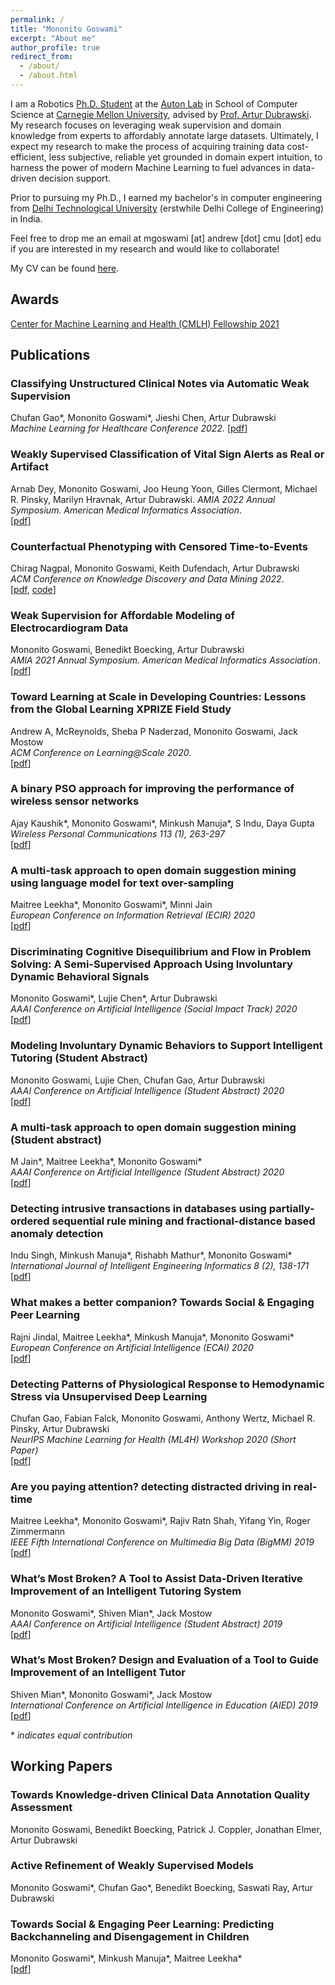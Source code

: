 ```yaml
---
permalink: /
title: "Mononito Goswami"
excerpt: "About me"
author_profile: true
redirect_from: 
  - /about/
  - /about.html
---
```


I am a Robotics [Ph.D. Student](https://www.ri.cmu.edu/ri-people/mononito-goswami/) at the [Auton Lab](https://www.autonlab.org/) in School of Computer Science at [Carnegie Mellon University](https://www.cmu.edu/), advised by [Prof. Artur Dubrawski](https://www.ri.cmu.edu/ri-faculty/artur-w-dubrawski/). My research focuses on leveraging weak supervision and domain knowledge from experts to affordably annotate large datasets. Ultimately, I expect my research to make the process of acquiring training data cost-efficient, less subjective, reliable yet grounded in domain expert intuition, to harness the power of modern Machine Learning to fuel advances in data-driven decision support. 

Prior to pursuing my Ph.D., I earned my bachelor's in computer engineering from [Delhi Technological University](http://dtu.ac.in/) (erstwhile Delhi College of Engineering) in India.

Feel free to drop me an email at mgoswami [at] andrew [dot] cmu [dot] edu if you are interested in my research and would like to collaborate! 

My CV can be found [here](../files/CV_Mononito_Goswami.pdf).

Awards
------
[Center for Machine Learning and Health (CMLH) Fellowship 2021](https://www.cs.cmu.edu/cmlh-cfp/cmlh-fellows_2021)

Publications
------
### Classifying Unstructured Clinical Notes via Automatic Weak Supervision
Chufan Gao\*, Mononito Goswami\*, Jieshi Chen, Artur Dubrawski  
*Machine Learning for Healthcare Conference 2022.*
[[pdf](https://arxiv.org/pdf/2206.12088v1.pdf)]

### Weakly Supervised Classification of Vital Sign Alerts as Real or Artifact
Arnab Dey, Mononito Goswami, Joo Heung Yoon, Gilles Clermont, Michael R. Pinsky, Marilyn Hravnak, Artur Dubrawski.
*AMIA 2022 Annual Symposium. American Medical Informatics Association*.   
[[pdf](https://arxiv.org/pdf/2206.09074.pdf)]

### Counterfactual Phenotyping with Censored Time-to-Events
Chirag Nagpal, Mononito Goswami, Keith Dufendach, Artur Dubrawski   
*ACM Conference on Knowledge Discovery and Data Mining 2022*.   
[[pdf](https://arxiv.org/abs/2202.11089), [code](https://autonlab.github.io/auton-survival/cmhe/)]

### Weak Supervision for Affordable Modeling of Electrocardiogram Data
Mononito Goswami, Benedikt Boecking, Artur Dubrawski  
*AMIA 2021 Annual Symposium. American Medical Informatics Association*.   
[[pdf](https://arxiv.org/abs/2201.02936)]

### Toward Learning at Scale in Developing Countries: Lessons from the Global Learning XPRIZE Field Study
Andrew A, McReynolds, Sheba P Naderzad, Mononito Goswami, Jack Mostow  
*ACM Conference on Learning@Scale 2020*.   
[[pdf](https://dl.acm.org/doi/abs/10.1145/3386527.3405920)]

### A binary PSO approach for improving the performance of wireless sensor networks
Ajay Kaushik\*, Mononito Goswami\*, Minkush Manuja\*, S Indu, Daya Gupta  
*Wireless Personal Communications 113 (1), 263-297*  
[[pdf](https://doi.org/10.1007/s11277-020-07188-3)]

### A multi-task approach to open domain suggestion mining using language model for text over-sampling
Maitree Leekha\*, Mononito Goswami\*, Minni Jain  
*European Conference on Information Retrieval (ECIR) 2020*  
[[pdf](https://doi.org/10.1007/978-3-030-45442-5_28)]

### Discriminating Cognitive Disequilibrium and Flow in Problem Solving: A Semi-Supervised Approach Using Involuntary Dynamic Behavioral Signals
Mononito Goswami\*, Lujie Chen\*, Artur Dubrawski  
*AAAI Conference on Artificial Intelligence (Social Impact Track) 2020*  
[[pdf](https://ojs.aaai.org/index.php/AAAI/article/view/5378/5234)]

### Modeling Involuntary Dynamic Behaviors to Support Intelligent Tutoring (Student Abstract)
Mononito Goswami, Lujie Chen, Chufan Gao, Artur Dubrawski  
*AAAI Conference on Artificial Intelligence (Student Abstract) 2020*  
[[pdf](https://ojs.aaai.org/index.php/AAAI/article/download/7171/7025)]

### A multi-task approach to open domain suggestion mining (Student abstract)
M Jain\*, Maitree Leekha\*, Mononito Goswami\*  
*AAAI Conference on Artificial Intelligence (Student Abstract) 2020*  
[[pdf](https://ojs.aaai.org/index.php/AAAI/article/download/7180/7034)]

### Detecting intrusive transactions in databases using partially-ordered sequential rule mining and fractional-distance based anomaly detection
Indu Singh, Minkush Manuja\*, Rishabh Mathur\*, Mononito Goswami\*  
*International Journal of Intelligent Engineering Informatics 8 (2), 138-171*  
[[pdf](https://www.inderscience.com/info/inarticle.php?artid=109098)]

### What makes a better companion? Towards Social & Engaging Peer Learning
Rajni Jindal, Maitree Leekha\*, Minkush Manuja\*, Mononito Goswami\*  
*European Conference on Artificial Intelligence (ECAI) 2020*  
[[pdf](http://ecai2020.eu/papers/1459_paper.pdf)]

### Detecting Patterns of Physiological Response to Hemodynamic Stress via Unsupervised Deep Learning
Chufan Gao, Fabian Falck, Mononito Goswami, Anthony Wertz, Michael R. Pinsky, Artur Dubrawski  
*NeurIPS Machine Learning for Health (ML4H) Workshop 2020 (Short Paper)*  
[[pdf](https://arxiv.org/pdf/1911.05121)]

### Are you paying attention? detecting distracted driving in real-time
Maitree Leekha\*, Mononito Goswami\*, Rajiv Ratn Shah, Yifang Yin, Roger Zimmermann  
*IEEE Fifth International Conference on Multimedia Big Data (BigMM) 2019*  
[[pdf](https://ieeexplore.ieee.org/abstract/document/8919430/)]

### What’s Most Broken? A Tool to Assist Data-Driven Iterative Improvement of an Intelligent Tutoring System
Mononito Goswami\*, Shiven Mian\*, Jack Mostow  
*AAAI Conference on Artificial Intelligence (Student Abstract) 2019*  
[[pdf](https://ojs.aaai.org/index.php/AAAI/article/download/5107/4980)]

### What’s Most Broken? Design and Evaluation of a Tool to Guide Improvement of an Intelligent Tutor
Shiven Mian\*, Mononito Goswami\*, Jack Mostow  
*International Conference on Artificial Intelligence in Education (AIED) 2019*  
[[pdf](https://doi.org/10.1007/978-3-030-23204-7_24)]

\* *indicates equal contribution*

Working Papers
------
### Towards Knowledge-driven Clinical Data Annotation Quality Assessment
Mononito Goswami, Benedikt Boecking, Patrick J. Coppler, Jonathan Elmer, Artur Dubrawski  

### Active Refinement of Weakly Supervised Models
Mononito Goswami\*, Chufan Gao\*, Benedikt Boecking, Saswati Ray, Artur Dubrawski

### Towards Social & Engaging Peer Learning: Predicting Backchanneling and Disengagement in Children
Mononito Goswami\*, Minkush Manuja\*, Maitree Leekha\*  
[[pdf](https://arxiv.org/pdf/2007.11346.pdf)]


<!-- Professional Service
------
### Reviewer
2021&nbsp; &nbsp; &nbsp; &nbsp;International Conference on Learning Representations (ICLR) 

2021&nbsp; &nbsp; &nbsp; &nbsp;Neural Information Processing Systems (NeuRIPS)  

2021&nbsp; &nbsp; &nbsp; &nbsp;ICML Machine Learning for Data (ML4data) workshop  

2021&nbsp; &nbsp; &nbsp; &nbsp;American Medical Informatics Association (AMIA) 2021 Annual Symposium  

2021&nbsp; &nbsp; &nbsp; &nbsp;Journal of Educational Data Mining (JEDM)  

2020&nbsp; &nbsp; &nbsp; &nbsp;AAAI Conference on Artificial Intelligence  


Hobbies
------
Cooking, Photography -->

